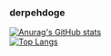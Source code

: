 ### derpehdoge
[![Anurag's GitHub stats](https://github-readme-stats.vercel.app/api?username=DerpehDoge)](https://github.com/anuraghazra/github-readme-stats)
<br>
[![Top Langs](https://github-readme-stats.vercel.app/api/top-langs/?username=DerpehDoge)](https://github.com/anuraghazra/github-readme-stats)
